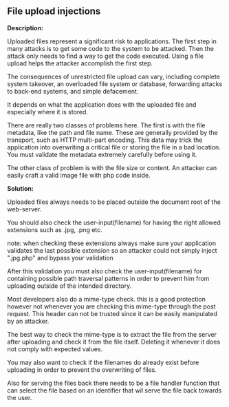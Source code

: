 
File upload injections
-------

**Description:**

Uploaded files represent a significant risk to applications. 
The first step in many attacks is to get some code to the system to be attacked. 
Then the attack only needs to find a way to get the code executed. Using a file upload 
helps the attacker accomplish the first step.

The consequences of unrestricted file upload can vary, including complete system takeover, 
an overloaded file system or database, forwarding attacks to back-end systems, and simple 
defacement. 

It depends on what the application does with the uploaded file and especially where it is stored.

There are really two classes of problems here. 
The first is with the file metadata, like the path and file name. 
These are generally provided by the transport, such as HTTP multi-part encoding. 
This data may trick the application into overwriting a critical file or storing the file 
in a bad location. You must validate the metadata extremely carefully before using it.

The other class of problem is with the file size or content. 
An attacker can easily craft a valid image file with php code inside. 


**Solution:**

Uploaded files always needs to be placed outside the document root of the web-server. 

You should also check the user-input(filename) for having the right 
allowed extensions such as .jpg, .png etc.

note: when checking these extensions always make sure your application validates the last
possible extension so an attacker could not simply inject ".jpg.php" and bypass your validation

After this validation you must also check the user-input(filename) for containing possible 
path traversal patterns in order to prevent him from uploading outside of 
the intended directory.

Most developers also do a mime-type check. this is a good protection however not 
whenever you are checking this mime-type through the post request. This header can not be
trusted since it can be easily manipulated by an attacker. 

The best way to check the mime-type
is to extract the file from the server after uploading and check it from the file itself.
Deleting it whenever it does not comply with expected values.

You may also want to check if the filenames do already exist before uploading in order to prevent
the overwriting of files.

Also for serving the files back there needs to be a file handler function that can select 
the file based on an identifier that wil serve the file back towards the user.

	